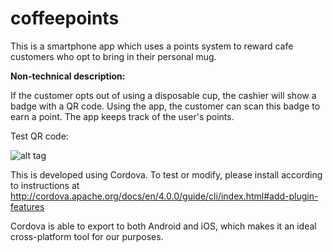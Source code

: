 # coffeepoints

This is a smartphone app which uses a points system to reward cafe customers who opt to bring in their personal mug.

<b> Non-technical description: </b>

If the customer opts out of using a disposable cup, the cashier will show a badge with a QR code. Using the app, the customer can scan this badge to earn a point. The app keeps track of the user's points.

Test QR code: 

![alt tag](https://cloud.githubusercontent.com/assets/7933725/12876131/85df0ad4-ce0b-11e5-9a9e-9c9845747f73.png)

This is developed using Cordova. To test or modify, please install according to instructions at http://cordova.apache.org/docs/en/4.0.0/guide/cli/index.html#add-plugin-features

Cordova is able to export to both Android and iOS, which makes it an ideal cross-platform tool for our purposes.